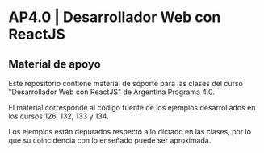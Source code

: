 # AP4.0 | Desarrollador Web con ReactJS

## Materíal de apoyo

Este repositorio contiene material de soporte para las clases del curso "Desarrollador Web con ReactJS" de Argentina Programa 4.0.

El material corresponde al código fuente de los ejemplos desarrollados en los cursos 126, 132, 133 y 134.

Los ejemplos están depurados respecto a lo dictado en las clases, por lo que su coincidencia con lo enseñado puede ser aproximada.